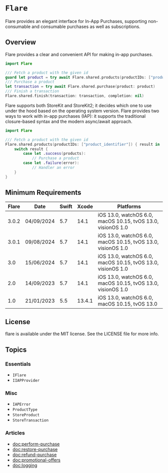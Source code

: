 # ``Flare``

Flare provides an elegant interface for In-App Purchases, supporting non-consumable and consumable purchases as well as subscriptions.

## Overview

Flare provides a clear and convenient API for making in-app purchases.

```swift
import Flare

/// Fetch a product with the given id
guard let product = try await Flare.shared.products(productIDs: ["product_identifier"]) else { return }
/// Purchase a product
let transaction = try await Flare.shared.purchase(product: product)
/// Finish a transaction
Flare.shared.finish(transaction: transaction, completion: nil)
```

Flare supports both StoreKit and StoreKit2; it decides which one to use under the hood based on the operating system version. Flare provides two ways to work with in-app purchases (IAP): it supports the traditional closure-based syntax and the modern async/await approach.

```swift
import Flare

/// Fetch a product with the given id
Flare.shared.products(productIDs: ["product_identifier"]) { result in 
    switch result {
        case let .success(products):
            // Purchase a product
        case let .failure(error):
            // Handler an error
    }
}
```

## Minimum Requirements

| Flare | Date       | Swift | Xcode   | Platforms                                                   |
|-------|------------|-------|---------|-------------------------------------------------------------|
| 3.0.2 | 04/09/2024 | 5.7   | 14.1    | iOS 13.0, watchOS 6.0, macOS 10.15, tvOS 13.0, visionOS 1.0 |
| 3.0.1 | 09/08/2024 | 5.7   | 14.1    | iOS 13.0, watchOS 6.0, macOS 10.15, tvOS 13.0, visionOS 1.0 |
| 3.0   | 15/06/2024 | 5.7   | 14.1    | iOS 13.0, watchOS 6.0, macOS 10.15, tvOS 13.0, visionOS 1.0 |
| 2.0   | 14/09/2023 | 5.7   | 14.1    | iOS 13.0, watchOS 6.0, macOS 10.15, tvOS 13.0, visionOS 1.0 |
| 1.0   | 21/01/2023 | 5.5   | 13.4.1  | iOS 13.0, watchOS 6.0, macOS 10.15, tvOS 13.0               |

## License

flare is available under the MIT license. See the LICENSE file for more info.

## Topics

### Essentials

- ``IFlare``
- ``IIAPProvider``

### Misc

- ``IAPError``
- ``ProductType``
- ``StoreProduct``
- ``StoreTransaction``

### Articles

- <doc:perform-purchase>
- <doc:restore-purchase>
- <doc:refund-purchase>
- <doc:promotional-offers>
- <doc:logging>
